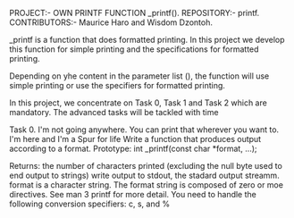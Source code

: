 PROJECT:- OWN PRINTF FUNCTION _printf(). REPOSITORY:- printf. CONTRIBUTORS:- Maurice Haro and Wisdom Dzontoh.


_printf is a function that does formatted printing. In this project we develop this function for simple printing and the specifications for formatted printing.

Depending on yhe content in the parameter list (), the function will use simple printing or use the specifiers for formatted printing.

In this project, we concentrate on Task 0, Task 1 and Task 2 which are mandatory. The advanced tasks will be tackled with time

Task 0. I'm not going anywhere. You can print that wherever you want to. I'm here and I'm a Spur for life
Write a function that produces output according to a format.
Prototype: int _printf(const char *format, ...);

Returns: the number of characters printed (excluding the null byte used to end output to strings)
write output to stdout, the stadard output streamm.
format is a character string. The format string is composed of zero or moe directives. See man 3 printf for more detail. You need to handle the following conversion specifiers: c, s, and %